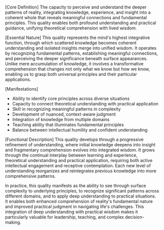 [Core Definition]
The capacity to perceive and understand the deeper patterns of reality, integrating knowledge, experience, and insight into a coherent whole that reveals meaningful connections and fundamental principles. This quality enables both profound understanding and practical guidance, unifying theoretical comprehension with lived wisdom.

[Essential Nature]
This quality represents the mind's highest integrative function, through which scattered knowledge becomes coherent understanding and isolated insights merge into unified wisdom. It operates by recognizing fundamental patterns, establishing meaningful connections, and perceiving the deeper significance beneath surface appearances. Unlike mere accumulation of knowledge, it involves a transformative comprehension that changes not only what we know but how we know, enabling us to grasp both universal principles and their particular applications.

[Manifestations]
- Ability to identify core principles across diverse situations
- Capacity to connect theoretical understanding with practical application
- Skill in recognizing meaningful patterns in complexity
- Development of nuanced, context-aware judgment
- Integration of knowledge from multiple domains
- Teaching ability that illuminates fundamental principles
- Balance between intellectual humility and confident understanding

[Functional Description]
This quality develops through a progressive refinement of understanding, where initial knowledge deepens into insight and fragmentary comprehension evolves into integrated wisdom. It grows through the continual interplay between learning and experience, theoretical understanding and practical application, requiring both active intellectual engagement and receptive contemplation. Each new level of understanding reorganizes and reintegrates previous knowledge into more comprehensive patterns.

In practice, this quality manifests as the ability to see through surface complexity to underlying principles, to recognize significant patterns across different domains, and to apply deep understanding to practical situations. It enables both enhanced comprehension of reality's fundamental nature and improved practical judgment in navigating life's challenges. This integration of deep understanding with practical wisdom makes it particularly valuable for leadership, teaching, and complex decision-making.